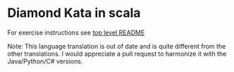 Diamond Kata in scala
=====================

For exercise instructions see [top level README](../README.md)

Note: This language translation is out of date and is quite different from the other translations. I would appreciate a pull request to harmonize it with the Java/Python/C# versions.
